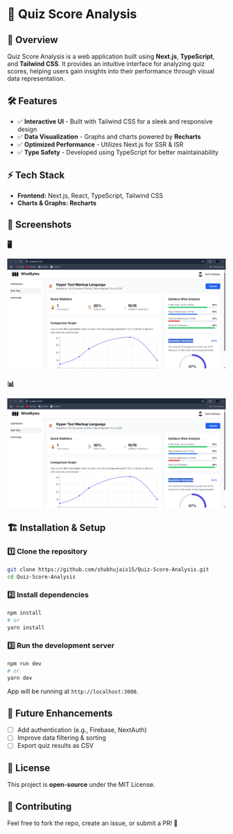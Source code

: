 # 📌 Quiz Score Analysis  

## 🚀 Overview  

Quiz Score Analysis is a web application built using **Next.js**, **TypeScript**, and **Tailwind CSS**. It provides an intuitive interface for analyzing quiz scores, helping users gain insights into their performance through visual data representation.  

## 🛠️ Features  

- ✅ **Interactive UI** - Built with Tailwind CSS for a sleek and responsive design  
- ✅ **Data Visualization** - Graphs and charts powered by **Recharts**  
- ✅ **Optimized Performance** - Utilizes Next.js for SSR & ISR  
- ✅ **Type Safety** - Developed using TypeScript for better maintainability  

## ⚡ Tech Stack  

- **Frontend:** Next.js, React, TypeScript, Tailwind CSS  
- **Charts & Graphs:** **Recharts**  


## 📸 Screenshots  

### 🖥️ 
![Home Page](./public/ss1.png)  

### 📊  
![Score Analysis](./public/ss1.png)  

## 🏗️ Installation & Setup  

### 1️⃣ Clone the repository  

```bash
git clone https://github.com/shubhujais15/Quiz-Score-Analysis.git
cd Quiz-Score-Analysis
```

### 2️⃣ Install dependencies  

```bash
npm install
# or
yarn install
```

### 3️⃣ Run the development server  

```bash
npm run dev
# or
yarn dev
```

App will be running at `http://localhost:3000`.  

## 🌟 Future Enhancements  

- [ ] Add authentication (e.g., Firebase, NextAuth)  
- [ ] Improve data filtering & sorting  
- [ ] Export quiz results as CSV  

## 📜 License  

This project is **open-source** under the MIT License.  

## 🤝 Contributing  

Feel free to fork the repo, create an issue, or submit a PR! 🚀  
```

